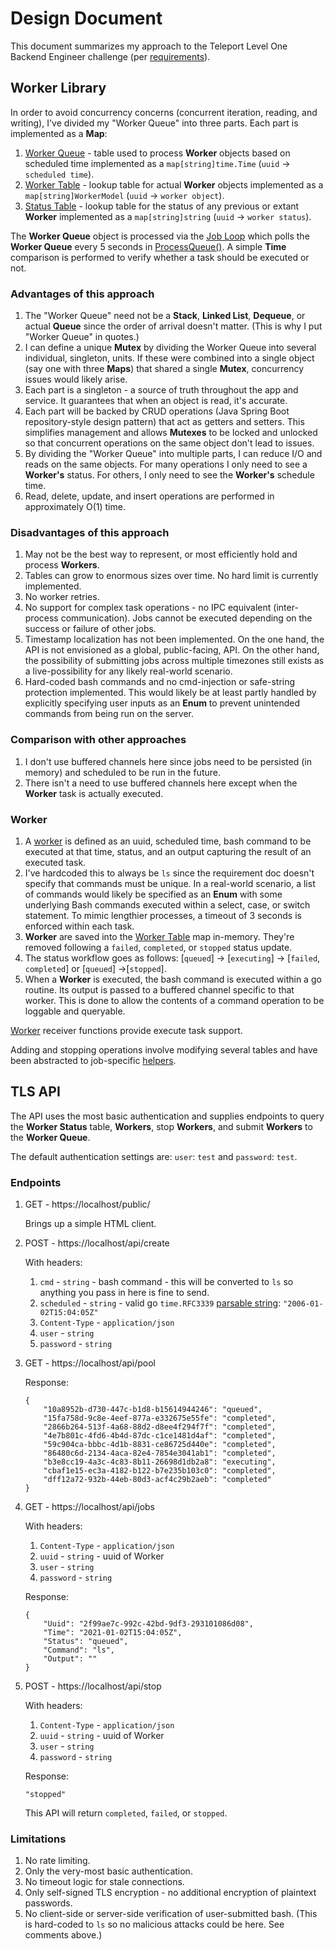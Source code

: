 # Design Document

This document summarizes my approach to the Teleport Level One Backend Engineer challenge (per [requirements](https://github.com/gravitational/careers/blob/main/challenges/systems/worker.pdf)).

## Worker Library

In order to avoid concurrency concerns (concurrent iteration, reading, and writing), I've divided my "Worker Queue" into three parts. Each part is implemented as a **Map**:

1. [Worker Queue](src/models/WorkerQueue.go) - table used to process **Worker** objects based on scheduled time implemented as a `map[string]time.Time` (`uuid` -> `scheduled time`).
1. [Worker Table](src/models/WorkerTable.go) - lookup table for actual **Worker** objects implemented as a `map[string]WorkerModel` (`uuid` -> `worker object`).
1. [Status Table](src/models/StatusTable.go) - lookup table for the status of any previous or extant **Worker**  implemented as a `map[string]string` (`uuid` -> `worker status`).

The **Worker Queue** object is processed via the [Job Loop](src/jobs/JobLoop.go) which polls the **Worker Queue** every 5 seconds in [ProcessQueue()](src/jobs/Run.go). A simple **Time** comparison is performed to verify whether a task should be executed or not.

### Advantages of this approach

1. The "Worker Queue" need not be a **Stack**, **Linked List**, **Dequeue**, or actual **Queue** since the order of arrival doesn't matter. (This is why I put "Worker Queue" in quotes.)
1. I can define a unique **Mutex** by dividing the Worker Queue into several individual, singleton, units. If these were combined into a single object (say one with three **Maps**) that shared a single **Mutex**, concurrency issues would likely arise.
1. Each part is a singleton - a source of truth throughout the app and service. It guarantees that when an object is read, it's accurate.
1. Each part will be backed by CRUD operations (Java Spring Boot repository-style design pattern) that act as getters and setters. This simplifies management and allows **Mutexes** to be locked and unlocked so that concurrent operations on the same object don't lead to issues.
1. By dividing the "Worker Queue" into multiple parts, I can reduce I/O and reads on the same objects. For many operations I only need to see a **Worker's** status. For others, I only need to see the **Worker's** schedule time.
1. Read, delete, update, and insert operations are performed in approximately O(1) time.

### Disadvantages of this approach

1. May not be the best way to represent, or most efficiently hold and process **Workers**.
1. Tables can grow to enormous sizes over time. No hard limit is currently implemented. 
1. No worker retries.
1. No support for complex task operations - no IPC equivalent (inter-process communication). Jobs cannot be executed depending on the success or failure of other jobs.
1. Timestamp localization has not been implemented. On the one hand, the API is not envisioned as a global, public-facing, API. On the other hand, the possibility of submitting jobs across multiple timezones still exists as a live-possibility for any likely real-world scenario.
1. Hard-coded bash commands and no cmd-injection or safe-string protection implemented. This would likely be at least partly handled by explicitly specifying user inputs as an **Enum** to prevent unintended commands from being run on the server.

### Comparison with other approaches

1. I don't use buffered channels here since jobs need to be persisted (in memory) and scheduled to be run in the future.
1. There isn't a need to use buffered channels here except when the **Worker** task is actually executed.

### Worker

1. A [worker](src/models/WorkerModel.go) is defined as an uuid, scheduled time, bash command to be executed at that time, status, and an output capturing the result of an executed task.
1. I've hardcoded this to always be `ls` since the requirement doc doesn't specify that commands must be unique. In a real-world scenario, a list of commands would likely be specified as an **Enum** with some underlying Bash commands executed within a select, case, or switch statement. To mimic lengthier processes, a timeout of 3 seconds is enforced within each task.
1. **Worker** are saved into the [Worker Table](src/models/WorkerTable.go) map in-memory. They're removed following a `failed`, `completed`, or `stopped` status update.
1. The status workflow goes as follows: [`queued`] -> [`executing`] -> [`failed`, `completed`] or [`queued`] ->[`stopped`].
1. When a **Worker** is executed, the bash command is executed within a go routine. Its output is passed to a buffered channel specific to that worker. This is done to allow the contents of a command operation to be loggable and queryable.

[Worker](src/models/WorkerModel.go) receiver functions provide execute task support. 

Adding and stopping operations involve modifying several tables and have been abstracted to job-specific [helpers](src/jobs/Job.go).

## TLS API

The API uses the most basic authentication and supplies endpoints to query the **Worker Status** table, **Workers**, stop **Workers**, and submit **Workers** to the **Worker Queue**.

The default authentication settings are: `user`: `test` and `password`: `test`.

### Endpoints

1. GET - https://localhost/public/

   Brings up a simple HTML client.

1. POST - https://localhost/api/create

   With headers:

    1. `cmd` - `string` - bash command - this will be converted to `ls` so anything you pass in here is fine to send.
    1. `scheduled` - `string` - valid go `time.RFC3339` [parsable string](https://golang.org/pkg/time/#example_Parse): `"2006-01-02T15:04:05Z"`
    1. `Content-Type` - `application/json`
    1. `user` - `string`
    1. `password` - `string`

1. GET - https://localhost/api/pool

   Response:
    ```
    {
        "10a8952b-d730-447c-b1d8-b15614944246": "queued",
        "15fa758d-9c8e-4eef-877a-e332675e55fe": "completed",
        "2866b264-513f-4a68-88d2-d8ee4f294f7f": "completed",
        "4e7b801c-4fd6-4b4d-87dc-c1ce1481d4af": "completed",
        "59c904ca-bbbc-4d1b-8831-ce86725d440e": "completed",
        "86480c6d-2134-4aca-82e4-7854e3041ab1": "completed",
        "b3e8cc19-4a3c-4c83-8b11-26698d1db2a8": "executing",
        "cbaf1e15-ec3a-4182-b122-b7e235b103c0": "completed",
        "dff12a72-932b-44eb-80d3-acf4c29b2aeb": "completed"
    }
    ```

1. GET - https://localhost/api/jobs

   With headers:

    1. `Content-Type` - `application/json`
    1. `uuid` - `string` - uuid of Worker
    1. `user` - `string`
    1. `password` - `string`

   Response:
    ```
    {
        "Uuid": "2f99ae7c-992c-42bd-9df3-293101086d08",
        "Time": "2021-01-02T15:04:05Z",
        "Status": "queued",
        "Command": "ls",
        "Output": ""
    }
    ```

1. POST - https://localhost/api/stop

   With headers:

    1. `Content-Type` - `application/json`
    1. `uuid` - `string` - uuid of Worker
    1. `user` - `string`
    1. `password` - `string`

   Response:
   
    ```
    "stopped"
    ```

   This API will return `completed`, `failed`, or `stopped`.

### Limitations

1. No rate limiting.
1. Only the very-most basic authentication.
1. No timeout logic for stale connections.
1. Only self-signed TLS encryption - no additional encryption of plaintext passwords.
1. No client-side or server-side verification of user-submitted bash. (This is hard-coded to `ls` so no malicious attacks could be here. See comments above.)